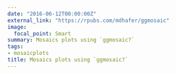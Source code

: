 ```yaml
---
date: "2016-06-12T00:00:00Z"
external_link: "https://rpubs.com/mdhafer/ggmosaic"
image:
  focal_point: Smart
summary: Mosaics plots using `ggmosaic?`
tags:
- mosaicplots
title: Mosaics plots using `ggmosaic?`
---
```

